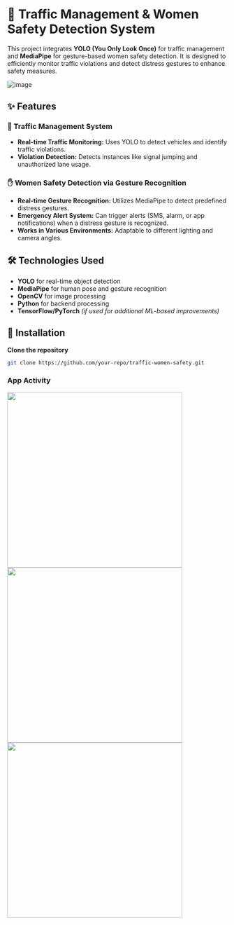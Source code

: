 # 🚦 Traffic Management & Women Safety Detection System  

This project integrates **YOLO (You Only Look Once)** for traffic management and **MediaPipe** for gesture-based women safety detection. It is designed to efficiently monitor traffic violations and detect distress gestures to enhance safety measures.  

![image](https://github.com/user-attachments/assets/2d92c195-1e92-4133-ad3c-12795586ba33)

## ✨ Features  

### 🚦 Traffic Management System  
- **Real-time Traffic Monitoring:** Uses YOLO to detect vehicles and identify traffic violations.  
- **Violation Detection:** Detects instances like signal jumping and unauthorized lane usage.  

### ✋ Women Safety Detection via Gesture Recognition  
- **Real-time Gesture Recognition:** Utilizes MediaPipe to detect predefined distress gestures.  
- **Emergency Alert System:** Can trigger alerts (SMS, alarm, or app notifications) when a distress gesture is recognized.  
- **Works in Various Environments:** Adaptable to different lighting and camera angles.  

## 🛠 Technologies Used  
- **YOLO** for real-time object detection  
- **MediaPipe** for human pose and gesture recognition  
- **OpenCV** for image processing  
- **Python** for backend processing  
- **TensorFlow/PyTorch** *(if used for additional ML-based improvements)*  

## 🚀 Installation  

**Clone the repository**  
   ```bash
   git clone https://github.com/your-repo/traffic-women-safety.git
   ```

### App Activity
<img src="https://github.com/user-attachments/assets/a3ab6dd0-352f-461e-8288-403a1909c3fb" height="400px" width="auto" />
<img src="https://github.com/user-attachments/assets/eff06f33-1c9f-47e9-bdb0-74debf69c696" height="400px" width="auto" />
<img src="https://github.com/user-attachments/assets/e49fefce-8174-46b0-aaf1-1b134e8ab5a6" height="400px" width="auto" />

